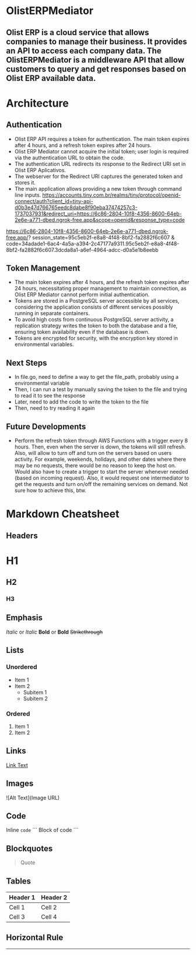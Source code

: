# OlistERPMediator
Olist ERP is a cloud service that allows companies to manage their business. It provides an API to access each company data. The OlistERPMediator is a middleware API that allow customers to query and get responses based on Olist ERP available data.
---
# Architecture
## Authentication
- Olist ERP API requires a token for authentication. The main token expires after 4 hours, and a refresh token expires after 24 hours.
- Olist ERP Mediator cannot acquire the initial token; user login is required via the authentication URL to obtain the code.
- The authentication URL redirects its response to the Redirect URI set in Olist ERP Aplicativos.
- The webserver for the Redirect URI captures the generated token and stores it.
- The main application allows providing a new token through command line inputs.
https://accounts.tiny.com.br/realms/tiny/protocol/openid-connect/auth?client_id=tiny-api-d0b3e47d766765eedc8dabe8f90eba37474257c3-1737037931&redirect_uri=https://6c86-2804-10f8-4356-8600-64eb-2e6e-a771-dbed.ngrok-free.app&scope=openid&response_type=code

https://6c86-2804-10f8-4356-8600-64eb-2e6e-a771-dbed.ngrok-free.app/?
session_state=95c5eb2f-e8a8-4f48-8bf2-fa2882f6c607
&
code=34adade1-6ac4-4a5a-a394-2c47177a9311.95c5eb2f-e8a8-4f48-8bf2-fa2882f6c607.3dcda8a1-a6ef-4964-adcc-d0a5e1b8eebb
## Token Management
- The main token expires after 4 hours, and the refresh token expires after 24 hours, necessitating proper management to maintain connection, as Olist ERP Mediator cannot perform initial authentication.
- Tokens are stored in a PostgreSQL server accessible by all services, considering the application consists of different services possibly running in separate containers.
- To avoid high costs from continuous PostgreSQL server activity, a replication strategy writes the token to both the database and a file, ensuring token availability even if the database is down.
- Tokens are encrypted for security, with the encryption key stored in environmental variables.

## Next Steps
- In file.go, need to define a way to get the file_path, probably using a environmental variable
- Then, I can run a test by manually saving the token to the file and trying to read it to see the response
- Later, need to add the code to write the token to the file 
- Then, need to try reading it again

## Future Developments
- Perform the refresh token through AWS Functions with a trigger every 8 hours. Then, even when the server is down, the tokens will still refresh. Also, will allow to turn off and turn on the servers based on users activity. For example, weekends, holidays, and other dates where there may be no requests, there would be no reason to keep the host on. Would also have to create a trigger to start the server whenever needed (based on incoming request). Also, it would request one intermediator to get the requests and turn on/off the remaining services on demand. Not sure how to achieve this, btw.

# Markdown Cheatsheet

## Headers
# H1
## H2
### H3

## Emphasis
*Italic* or _Italic_
**Bold** or __Bold__
~~Strikethrough~~

## Lists
### Unordered
- Item 1
- Item 2
  - Subitem 1
  - Subitem 2

### Ordered
1. Item 1
2. Item 2

## Links
[Link Text](URL)

## Images
![Alt Text](Image URL)

## Code
Inline `code`
\`\`\`
Block of code
\`\`\`

## Blockquotes
> Quote

## Tables
| Header 1 | Header 2 |
|----------|----------|
| Cell 1   | Cell 2   |
| Cell 3   | Cell 4   |

## Horizontal Rule
---